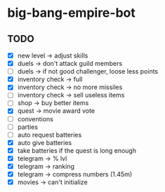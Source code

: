 # big-bang-empire-bot

## TODO

- [x] new level -> adjust skills
- [x] duels -> don't attack guild members
- [ ] duels -> if not good challenger, loose less points
- [x] inventory check -> full
- [x] inventory check -> no more missiles
- [ ] inventory check -> sell useless items
- [ ] shop -> buy better items
- [x] quest -> movie award vote
- [ ] conventions
- [ ] parties
- [ ] auto request batteries
- [x] auto give batteries
- [x] take batteries if the quest is long enough
- [x] telegram -> % lvl
- [x] telegram -> ranking
- [x] telegram -> compress numbers (1.45m)
- [x] movies -> can't initialize
